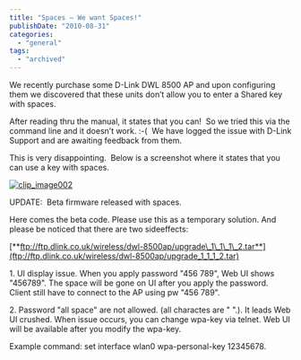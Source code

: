 ```yaml
---
title: "Spaces – We want Spaces!"
publishDate: "2010-08-31"
categories: 
  - "general"
tags:
  - "archived"
---
```


We recently purchase some D-Link DWL 8500 AP and upon configuring them we discovered that these units don’t allow you to enter a Shared key with spaces.

After reading thru the manual, it states that you can!  So we tried this via the command line and it doesn’t work. :-(  We have logged the issue with D-Link Support and are awaiting feedback from them.

This is very disappointing.  Below is a screenshot where it states that you can use a key with spaces.

[![clip_image002](https://ramberlinggeek.co.uk/wp-content/uploads/2010/08/clip_image002_thumb.jpg "clip_image002")](https://ramberlinggeek.co.uk/wp-content/uploads/2010/08/clip_image002.jpg)

UPDATE:  Beta firmware released with spaces.

Here comes the beta code. Please use this as a temporary solution. And please be noticed that there are two sideeffects:

[**ftp://ftp.dlink.co.uk/wireless/dwl-8500ap/upgrade\_1\_1\_1\_2.tar**](ftp://ftp.dlink.co.uk/wireless/dwl-8500ap/upgrade_1_1_1_2.tar)

1\. UI display issue. When you apply password "456 789", Web UI shows "456789". The space will be gone on UI after you apply the password. Client still have to connect to the AP using pw "456 789".

2. Password "all space" are not allowed. (all charactes are " ".). It leads Web UI crushed. When issue occurs, you can change wpa-key via telnet. Web UI will be available after you modify the wpa-key.

Example command: set interface wlan0 wpa-personal-key 12345678.
